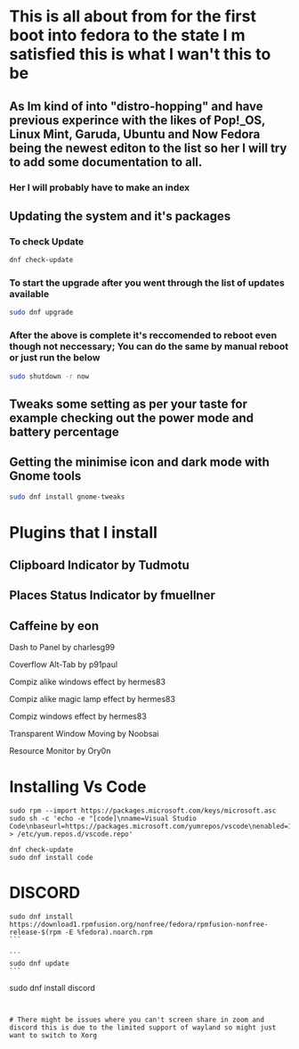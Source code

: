 
# This is all about from for the first boot into fedora to the state I m satisfied this is what I wan't this to be

## As Im kind of into "distro-hopping" and have previous experince with the likes of Pop!_OS, Linux Mint, Garuda, Ubuntu and Now Fedora being the newest editon to the list so her I will try to add some documentation to all.



### Her I will probably have to make an index

## Updating the system and it's packages

### To check Update

```bash
dnf check-update
```

### To start the upgrade after you went through the list of updates available

```bash
sudo dnf upgrade

```

### After the above is complete it's reccomended to reboot even though not neccessary; You can do the same by manual reboot or just run the below

```bash
sudo shutdown -r now
```
## Tweaks some setting as per your taste for example checking out the power mode and battery percentage

## Getting the minimise icon and dark mode with Gnome tools

```bash
sudo dnf install gnome-tweaks
```

# Plugins that I install

## Clipboard Indicator by Tudmotu

## Places Status Indicator by fmuellner

## Caffeine by eon

Dash to Panel by charlesg99

Coverflow Alt-Tab by p91paul

Compiz alike windows effect by hermes83

Compiz alike magic lamp effect by hermes83

Compiz windows effect by hermes83

Transparent Window Moving by Noobsai

Resource Monitor by Ory0n


# Installing Vs Code

```
sudo rpm --import https://packages.microsoft.com/keys/microsoft.asc
sudo sh -c 'echo -e "[code]\nname=Visual Studio Code\nbaseurl=https://packages.microsoft.com/yumrepos/vscode\nenabled=1\ngpgcheck=1\ngpgkey=https://packages.microsoft.com/keys/microsoft.asc" > /etc/yum.repos.d/vscode.repo'
`````

````
dnf check-update
sudo dnf install code
````
# 


# DISCORD
`````
sudo dnf install https://download1.rpmfusion.org/nonfree/fedora/rpmfusion-nonfree-release-$(rpm -E %fedora).noarch.rpm
```

```
sudo dnf update
```

````````
sudo dnf install discord
````


# There might be issues where you can't screen share in zoom and discord this is due to the limited support of wayland so might just want to switch to Xorg


